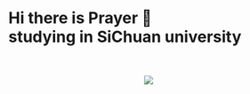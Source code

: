 # Hi there is Prayer 👋 <br>studying in SiChuan university 
<!--
**JhoniWu/JhoniWu** is a ✨ _special_ ✨ repository because its `README.md` (this file) appears on your GitHub profile.

Here are some ideas to get you started:

- 🔭 I’m currently working on ...
- 🌱 I’m currently learning ...
- 👯 I’m looking to collaborate on ...
- 🤔 I’m looking for help with ...
- 💬 Ask me about ...
- 📫 How to reach me: ...
- 😄 Pronouns: ...
- ⚡ Fun fact: ...
-->
<br>
<br>
<div align="center"> <img src="https://metrics.lecoq.io/JhoniWu?template=classic&isocalendar=1&stars=1&base=header%2C%20activity%2C%20community%2C%20repositories%2C%20metadata&base.indepth=false&base.hireable=false&base.skip=false&isocalendar=false&isocalendar.duration=half-year&stars=false&stars.limit=4&config.timezone=Asia%2FShanghai"/> </div>
